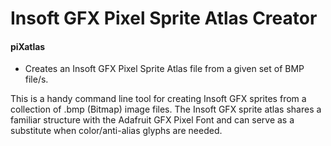 # Insoft GFX Pixel Sprite Atlas Creator

#### piXatlas
- Creates an Insoft GFX Pixel Sprite Atlas file from a given set of BMP file/s.

This is a handy command line tool for creating Insoft GFX sprites from a collection of .bmp (Bitmap) image files.
The Insoft GFX sprite atlas shares a familiar structure with the Adafruit GFX Pixel Font and can serve as a substitute when color/anti-alias glyphs are needed.
